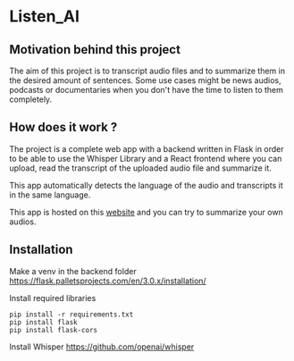 # Listen_AI

## Motivation behind this project

The aim of this project is to transcript audio files and to summarize them in the desired amount of sentences. Some use cases might be news audios, podcasts or documentaries when you don't have the time to listen to them completely.

## How does it work ?

The project is a complete web app with a backend written in Flask in order to be able to use the Whisper Library and a React frontend where you can upload, read the transcript of the uploaded audio file and summarize it.

This app automatically detects the language of the audio and transcripts it in the same language.

This app is hosted on this [website](https://cc08-217-160-142-195.ngrok-free.app/) and you can try to summarize your own audios.

## Installation 

Make a venv in the backend folder
https://flask.palletsprojects.com/en/3.0.x/installation/

Install required libraries

```
pip install -r requirements.txt
pip install flask
pip install flask-cors
```

Install Whisper
https://github.com/openai/whisper
